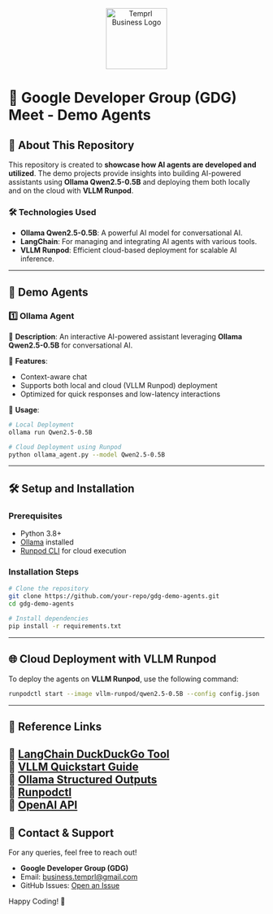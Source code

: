 <p align="center">
  <img src="https://business.temprl.pro/_next/image?url=%2F_next%2Fstatic%2Fmedia%2Flogo_with_pro.20f29042.png&w=384&q=75" alt="Temprl Business Logo" height="120">
</p>

# 🚀 Google Developer Group (GDG) Meet - Demo Agents

## 🎯 About This Repository
This repository is created to **showcase how AI agents are developed and utilized**. The demo projects provide insights into building AI-powered assistants using **Ollama Qwen2.5-0.5B** and deploying them both locally and on the cloud with **VLLM Runpod**. 

### 🛠️ Technologies Used
- **Ollama Qwen2.5-0.5B**: A powerful AI model for conversational AI.
- **LangChain**: For managing and integrating AI agents with various tools.
- **VLLM Runpod**: Efficient cloud-based deployment for scalable AI inference.

---

## 📌 Demo Agents

### 1️⃣ Ollama Agent
🔹 **Description**: An interactive AI-powered assistant leveraging **Ollama Qwen2.5-0.5B** for conversational AI.

🔹 **Features**:
- Context-aware chat
- Supports both local and cloud (VLLM Runpod) deployment
- Optimized for quick responses and low-latency interactions

🔹 **Usage**:
```bash
# Local Deployment
ollama run Qwen2.5-0.5B

# Cloud Deployment using Runpod
python ollama_agent.py --model Qwen2.5-0.5B
```

---

## 🛠️ Setup and Installation
### Prerequisites
- Python 3.8+
- [Ollama](https://ollama.ai/) installed
- [Runpod CLI](https://runpod.io/) for cloud execution

### Installation Steps
```bash
# Clone the repository
git clone https://github.com/your-repo/gdg-demo-agents.git
cd gdg-demo-agents

# Install dependencies
pip install -r requirements.txt
```

---

## 🌐 Cloud Deployment with VLLM Runpod
To deploy the agents on **VLLM Runpod**, use the following command:
```bash
runpodctl start --image vllm-runpod/qwen2.5-0.5B --config config.json
```

---

## 🔗 Reference Links
📌 [LangChain DuckDuckGo Tool](https://python.langchain.com/docs/integrations/tools/ddg/)  
📌 [VLLM Quickstart Guide](https://docs.vllm.ai/en/stable/getting_started/quickstart.html)  
📌 [Ollama Structured Outputs](https://ollama.com/blog/structured-outputs)  
📌 [Runpodctl](https://docs.runpod.io/runpodctl/reference/runpodctl_create_pod)  
📌 [OpenAI API](https://platform.openai.com/docs/api-reference/chat/create)  
---

## 📢 Contact & Support
For any queries, feel free to reach out!
- **Google Developer Group (GDG)**
- Email: [business.temprl@gmail.com](mailto:business.temprl@gmail.com)
- GitHub Issues: [Open an Issue](https://github.com/temprlbusiness/GDG_meet)

Happy Coding! 🎉